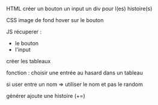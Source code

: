 HTML
créer un bouton
un input
un div pour l(es) histoire(s)


CSS
image de fond
hover sur le bouton


JS
récuperer :
 - le bouton
 - l'input
 
créer les tableaux
 
fonction : choisir une entrée au hasard dans un tableau

si user entre un nom => utiliser le nom et pas le random

générer ajoute une histoire (+=)

